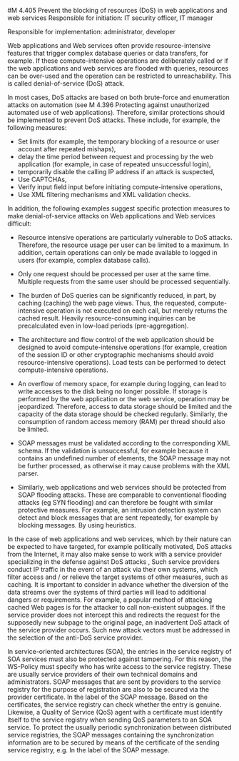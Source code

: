 #M 4.405 Prevent the blocking of resources (DoS) in web applications and web services
Responsible for initiation: IT security officer, IT manager

Responsible for implementation: administrator, developer

Web applications and Web services often provide resource-intensive features that trigger complex database queries or data transfers, for example. If these compute-intensive operations are deliberately called or if the web applications and web services are flooded with queries, resources can be over-used and the operation can be restricted to unreachability. This is called denial-of-service (DoS) attack.

In most cases, DoS attacks are based on both brute-force and enumeration attacks on automation (see M 4.396 Protecting against unauthorized automated use of web applications). Therefore, similar protections should be implemented to prevent DoS attacks. These include, for example, the following measures:

* Set limits (for example, the temporary blocking of a resource or user account after repeated mishaps),
* delay the time period between request and processing by the web application (for example, in case of repeated unsuccessful login),
* temporarily disable the calling IP address if an attack is suspected,
* Use CAPTCHAs,
* Verify input field input before initiating compute-intensive operations,
* Use XML filtering mechanisms and XML validation checks.


In addition, the following examples suggest specific protection measures to make denial-of-service attacks on Web applications and Web services difficult:

* Resource intensive operations are particularly vulnerable to DoS attacks. Therefore, the resource usage per user can be limited to a maximum. In addition, certain operations can only be made available to logged in users (for example, complex database calls).


* Only one request should be processed per user at the same time. Multiple requests from the same user should be processed sequentially.


* The burden of DoS queries can be significantly reduced, in part, by caching (caching) the web page views. Thus, the requested, compute-intensive operation is not executed on each call, but merely returns the cached result. Heavily resource-consuming inquiries can be precalculated even in low-load periods (pre-aggregation).


* The architecture and flow control of the web application should be designed to avoid compute-intensive operations (for example, creation of the session ID or other cryptographic mechanisms should avoid resource-intensive operations). Load tests can be performed to detect compute-intensive operations.


* An overflow of memory space, for example during logging, can lead to write accesses to the disk being no longer possible. If storage is performed by the web application or the web service, operation may be jeopardized. Therefore, access to data storage should be limited and the capacity of the data storage should be checked regularly. Similarly, the consumption of random access memory (RAM) per thread should also be limited.


* SOAP messages must be validated according to the corresponding XML schema. If the validation is unsuccessful, for example because it contains an undefined number of elements, the SOAP message may not be further processed, as otherwise it may cause problems with the XML parser.
* Similarly, web applications and web services should be protected from SOAP flooding attacks. These are comparable to conventional flooding attacks (eg SYN flooding) and can therefore be fought with similar protective measures. For example, an intrusion detection system can detect and block messages that are sent repeatedly, for example by blocking messages. By using heuristics.


In the case of web applications and web services, which by their nature can be expected to have targeted, for example politically motivated, DoS attacks from the Internet, it may also make sense to work with a service provider specializing in the defense against DoS attacks , Such service providers conduct IP traffic in the event of an attack via their own systems, which filter access and / or relieve the target systems of other measures, such as caching. It is important to consider in advance whether the diversion of the data streams over the systems of third parties will lead to additional dangers or requirements. For example, a popular method of attacking cached Web pages is for the attacker to call non-existent subpages. If the service provider does not intercept this and redirects the request for the supposedly new subpage to the original page, an inadvertent DoS attack of the service provider occurs. Such new attack vectors must be addressed in the selection of the anti-DoS service provider.

In service-oriented architectures (SOA), the entries in the service registry of SOA services must also be protected against tampering. For this reason, the WS-Policy must specify who has write access to the service registry. These are usually service providers of their own technical domains and administrators. SOAP messages that are sent by providers to the service registry for the purpose of registration are also to be secured via the provider certificate. In the label of the SOAP message. Based on the certificates, the service registry can check whether the entry is genuine. Likewise, a Quality of Service (QoS) agent with a certificate must identify itself to the service registry when sending QoS parameters to an SOA service. To protect the usually periodic synchronization between distributed service registries, the SOAP messages containing the synchronization information are to be secured by means of the certificate of the sending service registry, e.g. In the label of the SOAP message.



